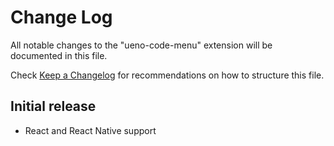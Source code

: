 # Change Log
All notable changes to the "ueno-code-menu" extension will be documented in this file.

Check [Keep a Changelog](http://keepachangelog.com/) for recommendations on how to structure this file.

## Initial release
 - React and React Native support